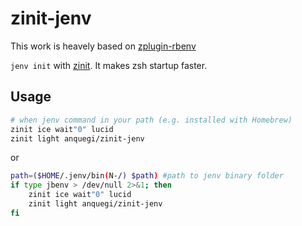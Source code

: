 # zinit-jenv

This work is heavely based on [zplugin-rbenv](https://github.com/htlsne/zplugin-rbenv)

`jenv init` with [zinit](https://github.com/zdharma/zinit). It makes zsh startup faster.

## Usage

```bash
# when jenv command in your path (e.g. installed with Homebrew)
zinit ice wait"0" lucid
zinit light anquegi/zinit-jenv
```

or

```bash
path=($HOME/.jenv/bin(N-/) $path) #path to jenv binary folder
if type jbenv > /dev/null 2>&1; then
    zinit ice wait"0" lucid
    zinit light anquegi/zinit-jenv
fi
```
